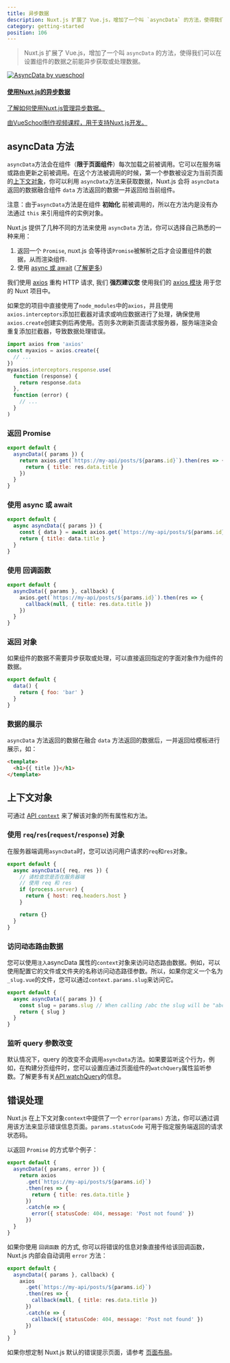 ```yaml
---
title: 异步数据
description: Nuxt.js 扩展了 Vue.js，增加了一个叫 `asyncData` 的方法，使得我们可以在设置组件的数据之前能异步获取或处理数据。
category: getting-started
position: 106
---
```


> Nuxt.js 扩展了 Vue.js，增加了一个叫 `asyncData` 的方法，使得我们可以在设置组件的数据之前能异步获取或处理数据。

<div>
  <a href="http://vueschool.io/?friend=nuxt" target="_blank" class="Promote">
    <img src="/async-data-with-nuxtjs.png" srcset="/async-data-with-nuxtjs-2x.png 2x" alt="AsyncData by vueschool"/>
    <div class="Promote__Content">
      <h4 class="Promote__Content__Title">使用Nuxt.js的异步数据</h4>
      <p class="Promote__Content__Description">了解如何使用Nuxt.js管理异步数据。</p>
      <p class="Promote__Content__Signature">由VueSchool制作视频课程，用于支持Nuxt.js开发。</p>
    </div>
  </a>
</div>

## asyncData 方法

`asyncData`方法会在组件（**限于页面组件**）每次加载之前被调用。它可以在服务端或路由更新之前被调用。在这个方法被调用的时候，第一个参数被设定为当前页面的[上下文对象](/api#上下文对象)，你可以利用 `asyncData`方法来获取数据，Nuxt.js 会将 `asyncData` 返回的数据融合组件 `data` 方法返回的数据一并返回给当前组件。

<div class="Alert Alert--orange">

注意：由于`asyncData`方法是在组件 **初始化** 前被调用的，所以在方法内是没有办法通过 `this` 来引用组件的实例对象。

</div>

Nuxt.js 提供了几种不同的方法来使用 `asyncData` 方法，你可以选择自己熟悉的一种来用：

1. 返回一个 `Promise`, nuxt.js 会等待该`Promise`被解析之后才会设置组件的数据，从而渲染组件.
2. 使用 [async 或 await](https://github.com/lukehoban/ecmascript-asyncawait) ([了解更多](https://zeit.co/blog/async-and-await))

<div class="Alert Alert--grey">

我们使用 [axios](https://github.com/mzabriskie/axios) 重构 HTTP 请求, 我们 **强烈建议您** 使用我们的 [axios 模块](https://axios.nuxtjs.org/) 用于您的 Nuxt 项目中。

</div>

如果您的项目中直接使用了`node_modules`中的`axios`，并且使用`axios.interceptors`添加拦截器对请求或响应数据进行了处理，确保使用 `axios.create`创建实例后再使用。否则多次刷新页面请求服务器，服务端渲染会重复添加拦截器，导致数据处理错误。

```js
import axios from 'axios'
const myaxios = axios.create({
  // ...
})
myaxios.interceptors.response.use(
  function (response) {
    return response.data
  },
  function (error) {
    // ...
  }
)
```

### 返回 Promise

```js
export default {
  asyncData({ params }) {
    return axios.get(`https://my-api/posts/${params.id}`).then(res => {
      return { title: res.data.title }
    })
  }
}
```

### 使用 async 或 await

```js
export default {
  async asyncData({ params }) {
    const { data } = await axios.get(`https://my-api/posts/${params.id}`)
    return { title: data.title }
  }
}
```

### 使用 回调函数

```js
export default {
  asyncData({ params }, callback) {
    axios.get(`https://my-api/posts/${params.id}`).then(res => {
      callback(null, { title: res.data.title })
    })
  }
}
```

### 返回 对象

如果组件的数据不需要异步获取或处理，可以直接返回指定的字面对象作为组件的数据。

```js
export default {
  data() {
    return { foo: 'bar' }
  }
}
```

### 数据的展示

`asyncData` 方法返回的数据在融合 `data` 方法返回的数据后，一并返回给模板进行展示，如：

```html
<template>
  <h1>{{ title }}</h1>
</template>
```

## 上下文对象

可通过 [API `context`](/docs/2.x/internals-glossary/context) 来了解该对象的所有属性和方法。

### 使用 `req`/`res`(`request`/`response`) 对象

在服务器端调用`asyncData`时，您可以访问用户请求的`req`和`res`对象。

```js
export default {
  async asyncData({ req, res }) {
    // 请检查您是否在服务器端
    // 使用 req 和 res
    if (process.server) {
      return { host: req.headers.host }
    }

    return {}
  }
}
```

### 访问动态路由数据

您可以使用`注入`asyncData 属性的`context`对象来访问动态路由数据。例如，可以使用配置它的文件或文件夹的名称访问动态路径参数。所以，如果你定义一个名为`_slug.vue`的文件，您可以通过`context.params.slug`来访问它。

```js
export default {
  async asyncData({ params }) {
    const slug = params.slug // When calling /abc the slug will be "abc"
    return { slug }
  }
}
```

### 监听 query 参数改变

默认情况下，query 的改变不会调用`asyncData`方法。如果要监听这个行为，例如，在构建分页组件时，您可以设置应通过页面组件的`watchQuery`属性监听参数。了解更多有关[API watchQuery](/api/pages-watchquery)的信息。

## 错误处理

Nuxt.js 在上下文对象`context`中提供了一个 `error(params)` 方法，你可以通过调用该方法来显示错误信息页面。`params.statusCode` 可用于指定服务端返回的请求状态码。

以返回 `Promise` 的方式举个例子：

```js
export default {
  asyncData({ params, error }) {
    return axios
      .get(`https://my-api/posts/${params.id}`)
      .then(res => {
        return { title: res.data.title }
      })
      .catch(e => {
        error({ statusCode: 404, message: 'Post not found' })
      })
  }
}
```

如果你使用 `回调函数` 的方式, 你可以将错误的信息对象直接传给该回调函数， Nuxt.js 内部会自动调用 `error` 方法：

```js
export default {
  asyncData({ params }, callback) {
    axios
      .get(`https://my-api/posts/${params.id}`)
      .then(res => {
        callback(null, { title: res.data.title })
      })
      .catch(e => {
        callback({ statusCode: 404, message: 'Post not found' })
      })
  }
}
```

如果你想定制 Nuxt.js 默认的错误提示页面，请参考 [页面布局](/docs/2.x/concepts/views#布局)。
